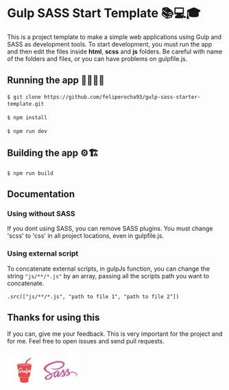 
# Gulp SASS Start Template 📚💻🎓
This is a project template to make a simple web applications using Gulp and SASS as development tools. To start development, you must run the app and then edit the files inside **html**, **scss** and **js** folders. Be careful with name of the folders and files, or you can have problems on gulpfile.js.

## Running the app 🏃🏼‍♂🔥
```
$ git clone https://github.com/feliperocha93/gulp-sass-starter-template.git

$ npm install

$ npm run dev
```

## Building the app ⚙🏗
```
$ npm run build
```

## Documentation

### Using without SASS
If you dont using SASS, you can remove SASS plugins. You must change 'scss' to 'css' in all project locations, even in gulpfile.js.

### Using external script
To concatenate external scripts, in gulpJs function, you can change the string `"js/**/*.js"` by an array, passing all the scripts path you want to concatenate.

```
.src(["js/**/*.js", "path to file 1", "path to file 2"])
```

## Thanks for using this
If you can, give me your feedback. This is very important for the project and for me. Feel free to open issues and send pull requests.

##

<img align="center" alt="Node" title="Node" height="60" width="80" src="https://raw.githubusercontent.com/devicons/devicon/master/icons/gulp/gulp-plain.svg">
<img align="center" alt="Node" title="Node" height="60" width="80" src="https://raw.githubusercontent.com/devicons/devicon/master/icons/sass/sass-original.svg">

